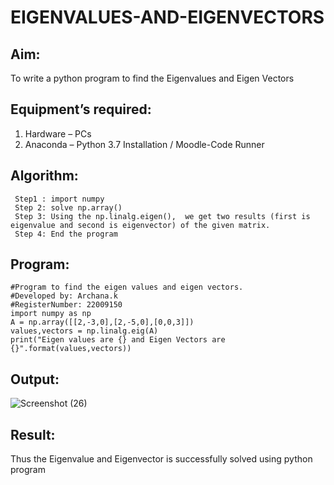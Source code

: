 # EIGENVALUES-AND-EIGENVECTORS
## Aim:
To write a python program to find the Eigenvalues and Eigen Vectors
## Equipment’s required:
1. 	Hardware – PCs
2. 	Anaconda – Python 3.7 Installation / Moodle-Code Runner

## Algorithm:
```
 Step1 : import numpy
 Step 2: solve np.array()
 Step 3: Using the np.linalg.eigen(),  we get two results (first is eigenvalue and second is eigenvector) of the given matrix.
 Step 4: End the program
```
## Program:
```
#Program to find the eigen values and eigen vectors.
#Developed by: Archana.k
#RegisterNumber: 22009150
import numpy as np
A = np.array([[2,-3,0],[2,-5,0],[0,0,3]])
values,vectors = np.linalg.eig(A)
print("Eigen values are {} and Eigen Vectors are {}".format(values,vectors))
```
## Output:
![Screenshot (26)](https://user-images.githubusercontent.com/118708624/213873304-aee95d4b-a78a-4c15-858d-c2b1fb24acc3.png)


## Result:
Thus the Eigenvalue and Eigenvector is successfully solved using python program

